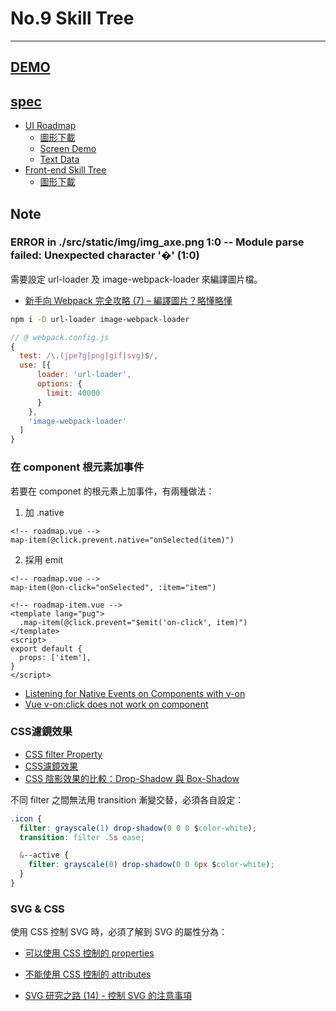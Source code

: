 # No.9 Skill Tree

---

## [DEMO](dist/)

## [spec](https://www.facebook.com/groups/173311386703334/learning_content/?filter=377909922704174&post=216733832361089)

- [UI Roadmap](https://xd.adobe.com/spec/f02993f5-4d00-4282-5a3b-cc27869f9afd-8618/)
  - [圖形下載](https://drive.google.com/drive/folders/1nmO5LFZ60JaqglJUwMbA7U9BzYJHI2Bm)
  - [Screen Demo](https://marvelapp.com/5dhed6b/screen/46204854)
  - [Text Data](https://medium.com/monospace-tw/%E4%BB%8B%E9%9D%A2%E8%A8%AD%E8%A8%88%E5%B8%AB%E8%BD%89%E8%81%B7%E4%B9%8B%E8%B7%AF-dcd9a19aa1dc?sk=c6b3e8556cda8df8a02f265a41519d01)
- [Front-end Skill Tree](https://xd.adobe.com/spec/912f916f-0b05-49ae-66e8-b42b299c19b7-e71e/screen/3eb53c19-6d4e-44dd-b6ee-a32266820ca8/mainpage/)
  - [圖形下載](https://drive.google.com/drive/folders/1Fob_CEcN1Zrz_CZg9ls2Ib7zJj058fen)


## Note

### ERROR in ./src/static/img/img_axe.png 1:0 -- Module parse failed: Unexpected character '�' (1:0)

需要設定 url-loader 及 image-webpack-loader 來編譯圖片檔。
- [新手向 Webpack 完全攻略 (7) – 編譯圖片？略懂略懂](https://5xruby.tw/ja/posts/webpack-07)

```sh
npm i -D url-loader image-webpack-loader
```

```js
// @ webpack.config.js
{
  test: /\.(jpe?g|png|gif|svg)$/,
  use: [{
      loader: 'url-loader',
      options: {
        limit: 40000
      }
    },
    'image-webpack-loader'
  ]
}
```

### 在 component 根元素加事件

若要在 componet 的根元素上加事件，有兩種做法：
1. 加 .native

```pug
<!-- roadmap.vue -->
map-item(@click.prevent.native="onSelected(item)")
```

2. 採用 emit

```pug
<!-- roadmap.vue -->
map-item(@on-click="onSelected", :item="item")

<!-- roadmap-item.vue -->
<template lang="pug">
  .map-item(@click.prevent="$emit('on-click', item)")
</template>
<script>
export default {
  props: ['item'],
}
</script>
```

- [Listening for Native Events on Components with v-on](https://vuejs.org/v2/guide/migration.html#Listening-for-Native-Events-on-Components-with-v-on-changed)
- [Vue v-on:click does not work on component](https://stackoverflow.com/questions/41475447/vue-v-onclick-does-not-work-on-component)

### CSS濾鏡效果

- [CSS filter Property](https://www.w3schools.com/cssref/css3_pr_filter.asp)
- [CSS濾鏡效果](http://blog.shihshih.com/css-filter/)
- [CSS 陰影效果的比較：Drop-Shadow 與 Box-Shadow](http://blog.shihshih.com/drop-shadow-vs-box-shadow/)

不同 filter 之間無法用 transition 漸變交替，必須各自設定：

```css
.icon {
  filter: grayscale(1) drop-shadow(0 0 0 $color-white);
  transition: filter .5s ease;

  &--active {
    filter: grayscale(0) drop-shadow(0 0 6px $color-white);
  }
}
```

### SVG & CSS

使用 CSS 控制 SVG 時，必須了解到 SVG 的屬性分為：
- [可以使用 CSS 控制的 properties](http://www.w3.org/TR/SVG/propidx.html)
- [不能使用 CSS 控制的 attributes](http://www.w3.org/TR/SVG/attindex.html) 

- [SVG 研究之路 (14) - 控制 SVG 的注意事項](http://www.oxxostudio.tw/articles/201406/svg-14-control-SVG.html)